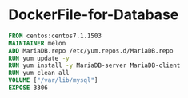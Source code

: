 # DockerFile-for-Database  
````dockerfile
FROM centos:centos7.1.1503
MAINTAINER melon
ADD MariaDB.repo /etc/yum.repos.d/MariaDB.repo
RUN yum update -y
RUN yum install -y MariaDB-server MariaDB-client
RUN yum clean all
VOLUME ["/var/lib/mysql"]
EXPOSE 3306
````
